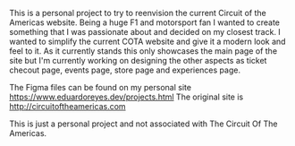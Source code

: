 This is a personal project to try to reenvision the current Circuit of the Americas website. 
Being a huge F1 and motorsport fan I wanted to create something that I was passionate about and decided on my closest track. 
I wanted to simplify the current COTA website and give it a modern look and feel to it. 
As it currently stands this only showcases the main page of the site but I'm currently working on designing the other aspects 
as ticket checout page, events page, store page and experiences page. 

The Figma files can be found on my personal site https://www.eduardoreyes.dev/projects.html
The original site is http://circuitoftheamericas.com 

This is just a personal project and not associated with The Circuit Of The Americas. 
